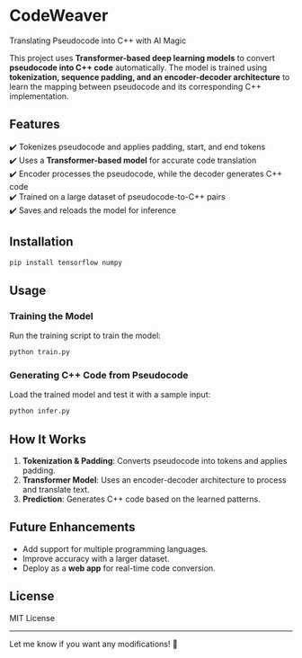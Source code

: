 # CodeWeaver
Translating Pseudocode into C++ with AI Magic

This project uses **Transformer-based deep learning models** to convert **pseudocode into C++ code** automatically. The model is trained using **tokenization, sequence padding, and an encoder-decoder architecture** to learn the mapping between pseudocode and its corresponding C++ implementation.  

## **Features**  
✔️ Tokenizes pseudocode and applies padding, start, and end tokens  
✔️ Uses a **Transformer-based model** for accurate code translation  
✔️ Encoder processes the pseudocode, while the decoder generates C++ code  
✔️ Trained on a large dataset of pseudocode-to-C++ pairs  
✔️ Saves and reloads the model for inference  

## **Installation**  
```bash
pip install tensorflow numpy
```

## **Usage**  
### **Training the Model**  
Run the training script to train the model:  
```python
python train.py
```

### **Generating C++ Code from Pseudocode**  
Load the trained model and test it with a sample input:  
```python
python infer.py
```

## **How It Works**  
1. **Tokenization & Padding**: Converts pseudocode into tokens and applies padding.  
2. **Transformer Model**: Uses an encoder-decoder architecture to process and translate text.  
3. **Prediction**: Generates C++ code based on the learned patterns.  

## **Future Enhancements**  
- Add support for multiple programming languages.  
- Improve accuracy with a larger dataset.  
- Deploy as a **web app** for real-time code conversion.  

## **License**  
MIT License  

---

Let me know if you want any modifications! 🚀
